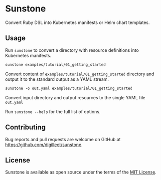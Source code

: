 # Sunstone

Convert Ruby DSL into Kubernetes manifests or Helm chart templates.

## Usage

Run `sunstone` to convert a directory with resource definitions into Kubernetes
manifests.

`sunstone examples/tutorial/01_getting_started`

Convert content of `examples/tutorial/01_getting_started` directory and output it to the
standard output as a YAML stream.

`sunstone -o out.yaml examples/tutorial/01_getting_started`

Convert input directory and output resources to the single YAML file `out.yaml`

Run `sunstone --help` for the full list of options.

## Contributing

Bug reports and pull requests are welcome on GitHub at https://github.com/digillect/sunstone.

## License

Sunstone is available as open source under the terms of the [MIT License](https://opensource.org/licenses/MIT).
